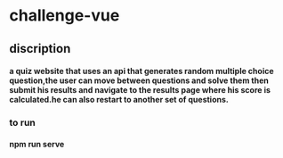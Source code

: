 # challenge-vue

## discription

#### a quiz website that uses an api that generates random multiple choice question,the user can move between questions and solve them then submit his results and navigate to the results page where his score is calculated.he can also restart to another set of questions.


### to run

#### npm run serve


